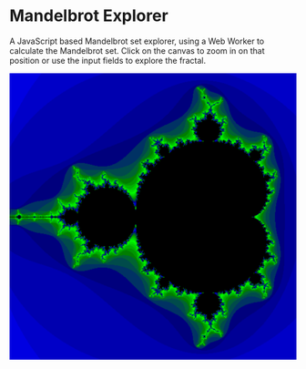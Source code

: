 Mandelbrot Explorer
======

A JavaScript based Mandelbrot set explorer, using a Web Worker to calculate the Mandelbrot set.
Click on the canvas to zoom in on that position or use the input fields to explore the fractal.

![ScreenShot.png](img/ScreenShot.png)